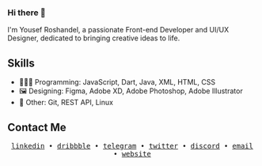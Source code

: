 ### Hi there 👋

I'm Yousef Roshandel, a passionate Front-end Developer and UI/UX Designer, dedicated to bringing creative ideas to life.

## Skills
- 👨🏻‍💻 Programming: JavaScript, Dart, Java, XML, HTML, CSS
- 🖼️ Designing: Figma, Adobe XD, Adobe Photoshop, Adobe Illustrator
- 💽 Other: Git, REST API, Linux

## Contact Me
<p align="center">
  <samp>
    <a href="https://linkedin.com/in/YRlp98">linkedin</a> •
    <a href="https://dribbble.com/YRlp98">dribbble</a> •
    <a href="https://t.me/YRlp98">telegram</a> •
    <a href="https://twitter.com/YRlp98">twitter</a> •
    <a href="https://discord.com/users/213948450147008513">discord</a> •
    <a href="mailto:hello@yrlp.ir">email</a> •
    <a href="https://yrlp.ir">website</a>
  </samp>
</p>
